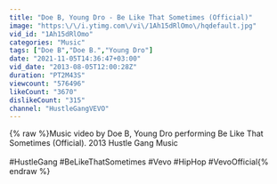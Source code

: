 ```yaml
---
title: "Doe B, Young Dro - Be Like That Sometimes (Official)"
image: "https:\/\/i.ytimg.com\/vi\/1Ah15dRlOmo\/hqdefault.jpg"
vid_id: "1Ah15dRlOmo"
categories: "Music"
tags: ["Doe B","Doe B.","Young Dro"]
date: "2021-11-05T14:36:47+03:00"
vid_date: "2013-08-05T12:00:28Z"
duration: "PT2M43S"
viewcount: "576496"
likeCount: "3670"
dislikeCount: "315"
channel: "HustleGangVEVO"
---
```

{% raw %}Music video by Doe B, Young Dro performing Be Like That Sometimes (Official). 2013 Hustle Gang Music<br /><br />#HustleGang #BeLikeThatSometimes #Vevo #HipHop #VevoOfficial{% endraw %}
